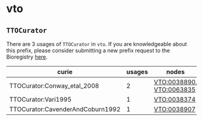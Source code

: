 # vto

## `TTOCurator`

There are 3 usages of `TTOCurator` in `vto`.
If you are knowledgeable about this prefix, please consider submitting a new prefix
request to the Bioregistry [here](https://github.com/biopragmatics/bioregistry/issues/new?assignees=cthoyt&labels=New%2CPrefix&template=new-prefix.yml&title=%5BResource%5D%3A%20TTOCurator).

| curie                            |   usages | nodes                                                                                                                |
|----------------------------------|----------|----------------------------------------------------------------------------------------------------------------------|
| TTOCurator:Conway_etal_2008      |        2 | [VTO:0038890](http://purl.obolibrary.org/obo/VTO_0038890), [VTO:0063835](http://purl.obolibrary.org/obo/VTO_0063835) |
| TTOCurator:Vari1995              |        1 | [VTO:0038374](http://purl.obolibrary.org/obo/VTO_0038374)                                                            |
| TTOCurator:CavenderAndCoburn1992 |        1 | [VTO:0038907](http://purl.obolibrary.org/obo/VTO_0038907)                                                            |

